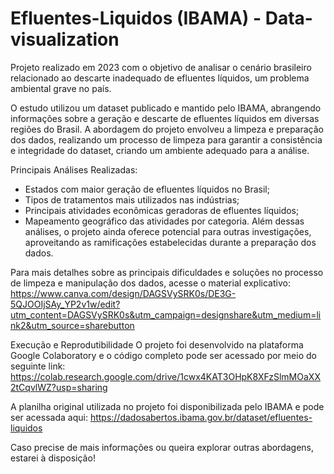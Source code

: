 # Efluentes-Liquidos (IBAMA) - Data-visualization

Projeto realizado em 2023 com o objetivo de analisar o cenário brasileiro relacionado ao descarte inadequado de efluentes líquidos, um problema ambiental grave no país.

O estudo utilizou um dataset publicado e mantido pelo IBAMA, abrangendo informações sobre a geração e descarte de efluentes líquidos em diversas regiões do Brasil. A abordagem do projeto envolveu a limpeza e preparação dos dados, realizando um processo de limpeza para garantir a consistência e integridade do dataset, criando um ambiente adequado para a análise.

Principais Análises Realizadas:
- Estados com maior geração de efluentes líquidos no Brasil;
- Tipos de tratamentos mais utilizados nas indústrias;
- Principais atividades econômicas geradoras de efluentes líquidos;
- Mapeamento geográfico das atividades por categoria.
Além dessas análises, o projeto ainda oferece potencial para outras investigações, aproveitando as ramificações estabelecidas durante a preparação dos dados.

Para mais detalhes sobre as principais dificuldades e soluções no processo de limpeza e manipulação dos dados, acesse o material explicativo: https://www.canva.com/design/DAGSVySRK0s/DE3G-5QJOOIjSAy_YP2v1w/edit?utm_content=DAGSVySRK0s&utm_campaign=designshare&utm_medium=link2&utm_source=sharebutton

Execução e Reprodutibilidade
O projeto foi desenvolvido na plataforma Google Colaboratory e o código completo pode ser acessado por meio do seguinte link: https://colab.research.google.com/drive/1cwx4KAT3OHpK8XFzSlmMOaXX2tCqvlWZ?usp=sharing

A planilha original utilizada no projeto foi disponibilizada pelo IBAMA e pode ser acessada aqui: https://dadosabertos.ibama.gov.br/dataset/efluentes-liquidos


Caso precise de mais informações ou queira explorar outras abordagens, estarei à disposição!
